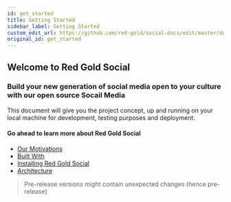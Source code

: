 ```yaml
---
id: get_started
title: Getting Started
sidebar_label: Getting Started
custom_edit_url: https://github.com/red-gold/social-docs/edit/master/docs/reference/actions.md
original_id: get_started
---
```


## Welcome to Red Gold Social

### Build your new generation of social media open to your culture with our open source Socail Media

This document will give you the project concept, up and running on your local machine for development, testing purposes and deployment.

#### Go ahead to learn more about Red Gold Social

 * [Our Motivations](motivation)
 * [Built With](built_with)
 * [Installing Red Gold Social](install)
 * [Architecture](developer/architecture)

> Pre-release versions might contain unexpected changes (hence pre-release)